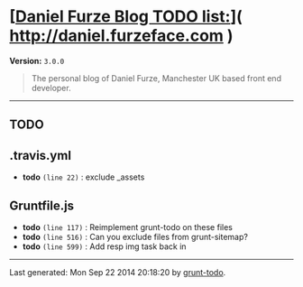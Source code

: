 # [[Daniel Furze Blog TODO list:](http://daniel.furzeface.com)]( http://daniel.furzeface.com )

**Version:** `3.0.0`

> The personal blog of Daniel Furze, Manchester UK based front end developer.

* * *

## TODO

## .travis.yml

-  **todo** `(line 22)` : exclude _assets

## Gruntfile.js

-  **todo** `(line 117)` : Reimplement grunt-todo on these files
-  **todo** `(line 516)` : Can you exclude files from grunt-sitemap?
-  **todo** `(line 599)` : Add resp img task back in


* * *

Last generated: Mon Sep 22 2014 20:18:20 by [grunt-todo](https://github.com/leny/grunt-todo).
